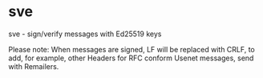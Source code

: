 # sve
sve - sign/verify messages with Ed25519 keys

Please note: When messages are signed, LF will
be replaced with CRLF, to add, for example, other
Headers for RFC conform  Usenet messages, send with Remailers.
